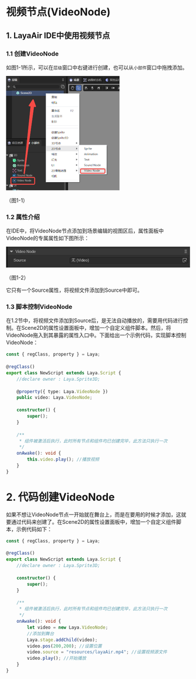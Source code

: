 # 视频节点(VideoNode)

## 1. LayaAir IDE中使用视频节点

### 1.1 创建VideoNode

如图1-1所示，可以在`层级`窗口中右键进行创建，也可以从`小部件`窗口中拖拽添加。

<img src="img/1-1.png" alt="1-1" style="zoom:50%;" />

（图1-1）



### 1.2 属性介绍

在IDE中，将VideoNode节点添加到场景编辑的视图区后，属性面板中VideoNode的专属属性如下图所示： 

![1-2](img/1-2.png)

（图1-2）

它只有一个Source属性，将视频文件添加到Source中即可。



### 1.3 脚本控制VideoNode

在1.2节中，将视频文件添加到Source后，是无法自动播放的，需要用代码进行控制。在Scene2D的属性设置面板中，增加一个自定义组件脚本。然后，将VideoNode拖入到其暴露的属性入口中。下面给出一个示例代码，实现脚本控制VideoNode：

```typescript
const { regClass, property } = Laya;

@regClass()
export class NewScript extends Laya.Script {
    //declare owner : Laya.Sprite3D;

    @property({ type: Laya.VideoNode })
    public video: Laya.VideoNode;

    constructor() {
        super();
    }

    /**
     * 组件被激活后执行，此时所有节点和组件均已创建完毕，此方法只执行一次
     */
    onAwake(): void { 
        this.video.play(); //播放视频
    }
}
```



# 2. 代码创建VideoNode

如果不想让VideoNode节点一开始就在舞台上，而是在要用的时候才添加，这就要通过代码来创建了。在Scene2D的属性设置面板中，增加一个自定义组件脚本，示例代码如下：

```typescript
const { regClass, property } = Laya;

@regClass()
export class NewScript extends Laya.Script {
    //declare owner : Laya.Sprite3D;

    constructor() {
        super();
    }

    /**
     * 组件被激活后执行，此时所有节点和组件均已创建完毕，此方法只执行一次
     */
    onAwake(): void { 
        let video = new Laya.VideoNode;
        //添加到舞台
        Laya.stage.addChild(video);
        video.pos(200,200); //设置位置
        video.source = "resources/layaAir.mp4"; //设置视频源文件
        video.play(); //开始播放
    }
}
```

